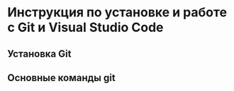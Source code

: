 # Инcтрукция по установке и работе c Git и Visual Studio Code

## Установка Git

## Основные команды git

